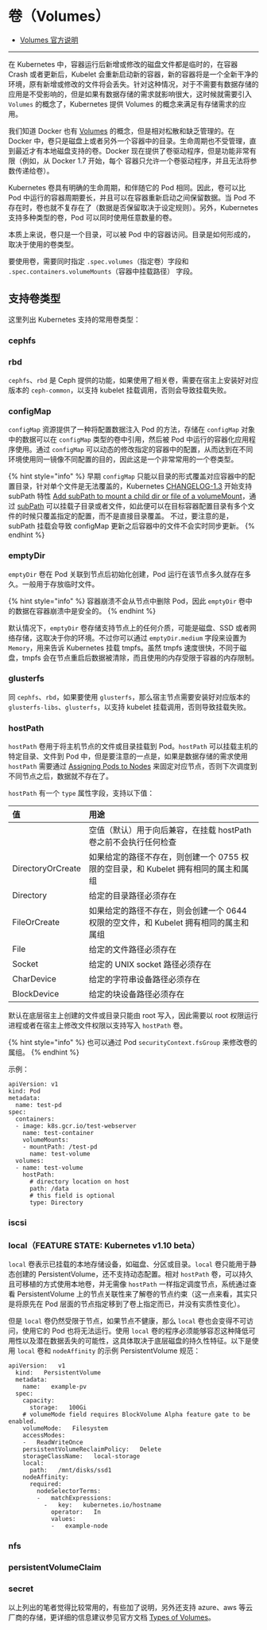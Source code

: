 # 卷（Volumes）

* [Volumes 官方说明](https://kubernetes.io/docs/concepts/storage/volumes/)

---

在 Kubernetes 中，容器运行后新增或修改的磁盘文件都是临时的，在容器 Crash 或者更新后，Kubelet 会重新启动新的容器，新的容器将是一个全新干净的环境，原有新增或修改的文件将会丢失。针对这种情况，对于不需要有数据存储的应用是不受影响的，但是如果有数据存储的需求就影响很大，这时候就需要引入 `Volumes` 的概念了，Kubernetes 提供 Volumes 的概念来满足有存储需求的应用。

我们知道 Docker 也有 [Volumes](https://docs.docker.com/storage/volumes/) 的概念，但是相对松散和缺乏管理的。在 Docker 中，卷只是磁盘上或者另外一个容器中的目录。生命周期也不受管理，直到最近才有本地磁盘支持的卷。Docker 现在提供了卷驱动程序，但是功能非常有限（例如，从 Docker 1.7 开始，每个 容器只允许一个卷驱动程序，并且无法将参数传递给卷）。

Kubernetes 卷具有明确的生命周期，和伴随它的 Pod 相同。因此，卷可以比 Pod 中运行的容器周期要长，并且可以在容器重新启动之间保留数据。当 Pod 不存在时，卷也就不复存在了（数据是否保留取决于设定规则）。另外，Kubernetes 支持多种类型的卷，Pod 可以同时使用任意数量的卷。

本质上来说，卷只是一个目录，可以被 Pod 中的容器访问。目录是如何形成的，取决于使用的卷类型。

要使用卷，需要同时指定 `.spec.volumes`（指定卷）字段和 `.spec.containers.volumeMounts`（容器中挂载路径） 字段。

## 支持卷类型

这里列出 Kubernetes 支持的常用卷类型：

### cephfs

### rbd

`cephfs`、`rbd` 是 Ceph 提供的功能，如果使用了相关卷，需要在宿主上安装好对应版本的 `ceph-common`，以支持 kubelet 挂载调用，否则会导致挂载失败。

### configMap

`configMap` 资源提供了一种将配置数据注入 Pod 的方法，存储在 `configMap` 对象中的数据可以在 `configMap` 类型的卷中引用，然后被 Pod 中运行的容器化应用程序使用。通过 `configMap` 可以动态的修改指定的容器中的配置，从而达到在不同环境使用同一镜像不同配置的目的，因此这是一个非常常用的一个卷类型。

{% hint style="info" %}
早期 `configMap` 只能以目录的形式覆盖对应容器中的配置目录，针对单个文件是无法覆盖的，Kubernetes [CHANGELOG-1.3](https://github.com/kubernetes/kubernetes/blob/master/CHANGELOG-1.3.md) 开始支持 subPath 特性 [Add subPath to mount a child dir or file of a volumeMount](https://github.com/kubernetes/kubernetes/pull/22575)，通过 [subPath](https://kubernetes.io/docs/concepts/storage/volumes/#using-subpath) 可以挂载子目录或者文件，如此便可以在目标容器配置目录有多个文件的时候只覆盖指定的配置，而不是直接目录覆盖。
不过，要注意的是，subPath 挂载会导致 configMap 更新之后容器中的文件不会实时同步更新。
{% endhint %}

### emptyDir

`emptyDir` 卷在 Pod 关联到节点后初始化创建，Pod 运行在该节点多久就存在多久。一般用于存放临时文件。

{% hint style="info" %}
容器崩溃不会从节点中删除 Pod，因此 `emptyDir` 卷中的数据在容器崩溃中是安全的。
{% endhint %}

默认情况下，`emptyDir` 卷存储支持节点上的任何介质，可能是磁盘、SSD 或者网络存储，这取决于你的环境。不过你可以通过 `emptyDir.medium` 字段来设置为 `Memory`，用来告诉 Kubernetes 挂载 tmpfs。虽然 tmpfs 速度很快，不同于磁盘，tmpfs 会在节点重启后数据被清除，而且使用的内存受限于容器的内存限制。

### glusterfs

同 `cephfs`、`rbd`，如果要使用 `glusterfs`，那么宿主节点需要安装好对应版本的 `glusterfs-libs`、`glusterfs`，以支持 kubelet 挂载调用，否则导致挂载失败。

### hostPath

`hostPath` 卷用于将主机节点的文件或目录挂载到 Pod。`hostPath` 可以挂载主机的特定目录、文件到 Pod 中，但是要注意的一点是，如果是数据存储的需求使用 `hostPath` 需要通过 [Assigning Pods to Nodes](https://kubernetes.io/docs/concepts/configuration/assign-pod-node/) 来固定对应节点，否则下次调度到不同节点之后，数据就不存在了。

`hostPath` 有一个 `type` 属性字段，支持以下值：

| 值 | 用途 |
|:-- |:--  |
|    | 空值（默认）用于向后兼容，在挂载 hostPath 卷之前不会执行任何检查 |
| DirectoryOrCreate | 如果给定的路径不存在，则创建一个 0755 权限的空目录，和 Kubelet 拥有相同的属主和属组 |
| Directory | 给定的目录路径必须存在 |
| FileOrCreate | 如果给定的路径不存在，则会创建一个 0644 权限的空文件，和 Kubelet 拥有相同的属主和属组 |
| File | 给定的文件路径必须存在 |
| Socket | 给定的 UNIX socket 路径必须存在 |
| CharDevice | 给定的字符串设备路径必须存在 |
| BlockDevice | 给定的块设备路径必须存在 |

默认在底层宿主上创建的文件或目录只能由 root 写入，因此需要以 root 权限运行进程或者在宿主上修改文件权限以支持写入 `hostPath` 卷。

{% hint style="info" %}
也可以通过 Pod `securityContext.fsGroup` 来修改卷的属组。
{% endhint %}

示例：

```
apiVersion: v1
kind: Pod
metadata:
  name: test-pd
spec:
  containers:
  - image: k8s.gcr.io/test-webserver
    name: test-container
    volumeMounts:
    - mountPath: /test-pd
      name: test-volume
  volumes:
  - name: test-volume
    hostPath:
      # directory location on host
      path: /data
      # this field is optional
      type: Directory
```

### iscsi

### local（FEATURE STATE: Kubernetes v1.10 beta）

`local` 卷表示已挂载的本地存储设备，如磁盘、分区或目录。`local` 卷只能用于静态创建的 PersistentVolume，还不支持动态配置。相对 `hostPath` 卷，可以持久且可移植的方式使用本地卷，并无需像 `hostPath` 一样指定调度节点，系统通过查看 PersistentVolume 上的节点关联性来了解卷的节点约束（这一点来看，其实只是将原先在 Pod 层面的节点指定移到了卷上指定而已，并没有实质性变化）。

但是 `local` 卷仍然受限于节点，如果节点不健康，那么 `local` 卷也会变得不可访问，使用它的 Pod 也将无法运行。使用 `local` 卷的程序必须能够容忍这种降低可用性以及潜在数据丢失的可能性，这具体取决于底层磁盘的持久性特征。以下是使用 `local` 卷和 `nodeAffinity` 的示例 PersistentVolume 规范：

```
apiVersion:   v1
  kind:   PersistentVolume
  metadata:
    name:   example-pv
  spec:
    capacity:
      storage:   100Gi
    # volumeMode field requires BlockVolume Alpha feature gate to be enabled.
    volumeMode:   Filesystem
    accessModes:
    -   ReadWriteOnce
    persistentVolumeReclaimPolicy:   Delete
    storageClassName:   local-storage
    local:
      path:   /mnt/disks/ssd1
    nodeAffinity:
      required:
        nodeSelectorTerms:
        -   matchExpressions:
          -   key:   kubernetes.io/hostname
            operator:   In
            values:
            -   example-node
```

### nfs

### persistentVolumeClaim

### secret

以上列出的笔者觉得比较常用的，有些加了说明，另外还支持 azure、aws 等云厂商的存储，更详细的信息建议参见官方文档 [Types of Volumes](https://kubernetes.io/docs/concepts/storage/volumes/#types-of-volumes)。
